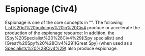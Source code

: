 # Espionage (Civ4)

 Espionage is one of the core concepts in "". The following [List%20of%20buildings%20in%20Civ4](buildings) produce or accelerate the production of the espionage resource:
In addition, the [Spy%20Specialist%20%28Civ4%29](Spy specialist) and [Great%20Spy%20%28Civ4%29](Great Spy) (when used as a [Specialists%20%28Civ4%29](specialist)) also produce espionage.
